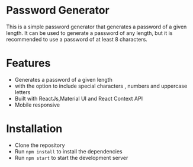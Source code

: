 # Password Generator

This is a simple password generator that generates a password of a given length. It can be used to generate a password of any length, but it is recommended to use a password of at least 8 characters.

# Features

- Generates a password of a given length
- with the option to include special characters , numbers and uppercase letters
- Built with ReactJs,Material UI and React Context API
- Mobile responsive

# Installation

- Clone the repository
- Run `npm install` to install the dependencies
- Run `npm start` to start the development server
